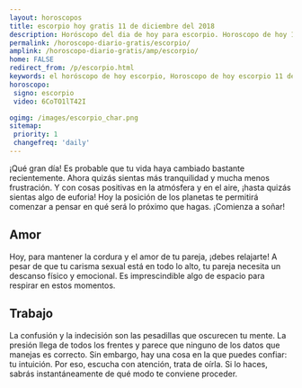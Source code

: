 ```yaml
---
layout: horoscopos
title: escorpio hoy gratis 11 de diciembre del 2018 
description: Horóscopo del dia de hoy para escorpio. Horoscopo de hoy 11 de diciembre del 2018. Las predicciones de amor, trabajo, vida personal gratis.
permalink: /horoscopo-diario-gratis/escorpio/
amplink: /horoscopo-diario-gratis/amp/escorpio/
home: FALSE
redirect_from: /p/escorpio.html
keywords: el horóscopo de hoy escorpio, Horoscopo de hoy escorpio 11 de diciembre del 2018,horóscopo del día,horoscopo del dia de hoy,horoscopo de hoy,horoscopo de hoy escorpio,escorpio hoy,signos zodiacales,horóscopo de hoy,horoscopos de hoy,horoscopo escorpio hoy,horoscopo de escorpio de hoy,horóscopo de hoy escorpio,horoscopos,escorpio de hoy,los horoscopos de hoy,escorpio de hoy,escorpio 11 de diciembre del 2018, el horoscopo de hoy
horoscopo:
 signo: escorpio
 video: 6CoTO1lT42I

ogimg: /images/escorpio_char.png
sitemap:
 priority: 1
 changefreq: 'daily'
---
```



¡Qué gran día! Es probable que tu vida haya cambiado bastante recientemente. Ahora quizás sientas más tranquilidad y mucha menos frustración. Y con cosas positivas en la atmósfera y en el aire, ¡hasta quizás sientas algo de euforia! Hoy la posición de los planetas te permitirá comenzar a pensar en qué será lo próximo que hagas. ¡Comienza a soñar!

## Amor

Hoy, para mantener la cordura y el amor de tu pareja, ¡debes relajarte! A pesar de que tu carisma sexual está en todo lo alto, tu pareja necesita un descanso físico y emocional. Es imprescindible algo de espacio para respirar en estos momentos.

## Trabajo

La confusión y la indecisión son las pesadillas que oscurecen tu mente. La presión llega de todos los frentes y parece que ninguno de los datos que manejas es correcto. Sin embargo, hay una cosa en la que puedes confiar: tu intuición. Por eso, escucha con atención, trata de oírla. Si lo haces, sabrás instantáneamente de qué modo te conviene proceder.
